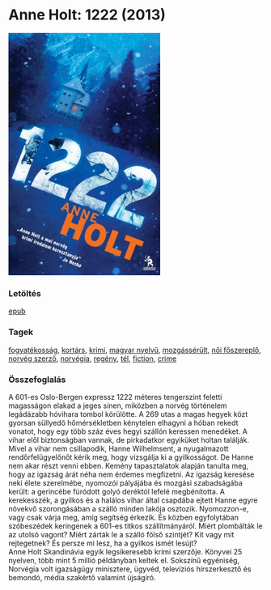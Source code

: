 # <a name="id_958">Anne Holt: 1222 (2013)</a>
<img src="https://github.com/BercziSandor/calibre_lib/raw/main/libs/main/Anne%20Holt/1222%20%28958%29/cover.jpg" alt="cover" width="300"/>

### Letöltés
[epub](https://github.com/BercziSandor/calibre_lib/raw/main/libs/main/Anne%20Holt/1222%20%28958%29/1222%20-%20Anne%20Holt.epub)

### Tagek
[fogyatékosság](https://github.com/berczisandor/calibre_lib/blob/main/libs/main/tags/fogyat%c3%a9koss%c3%a1g.md), [kortárs](https://github.com/berczisandor/calibre_lib/blob/main/libs/main/tags/kort%c3%a1rs.md), [krimi](https://github.com/berczisandor/calibre_lib/blob/main/libs/main/tags/krimi.md), [magyar nyelvű](https://github.com/berczisandor/calibre_lib/blob/main/libs/main/tags/magyar%20nyelv%c5%b1.md), [mozgássérült](https://github.com/berczisandor/calibre_lib/blob/main/libs/main/tags/mozg%c3%a1ss%c3%a9r%c3%bclt.md), [női főszereplő](https://github.com/berczisandor/calibre_lib/blob/main/libs/main/tags/n%c5%91i%20f%c5%91szerepl%c5%91.md), [norvég szerző](https://github.com/berczisandor/calibre_lib/blob/main/libs/main/tags/norv%c3%a9g%20szerz%c5%91.md), [norvégia](https://github.com/berczisandor/calibre_lib/blob/main/libs/main/tags/norv%c3%a9gia.md), [regény](https://github.com/berczisandor/calibre_lib/blob/main/libs/main/tags/reg%c3%a9ny.md), [tél](https://github.com/berczisandor/calibre_lib/blob/main/libs/main/tags/t%c3%a9l.md), [fiction](https://github.com/berczisandor/calibre_lib/blob/main/libs/main/tags/fiction.md), [crime](https://github.com/berczisandor/calibre_lib/blob/main/libs/main/tags/crime.md)

### Összefoglalás
<div>
<p>A ​601-es Oslo-Bergen expressz 1222 méteres tengerszint feletti magasságon elakad a jeges sínen, miközben a norvég történelem legádázabb hóvihara tombol körülötte. A 269 utas a magas hegyek közt gyorsan süllyedő hőmérsékletben kénytelen elhagyni a hóban rekedt vonatot, hogy egy több száz éves hegyi szállón keressen menedéket. A vihar elől biztonságban vannak, de pirkadatkor egyiküket holtan találják. Mivel a vihar nem csillapodik, Hanne Wilhelmsent, a nyugalmazott rendőrfelügyelőnőt kérik meg, hogy vizsgálja ki a gyilkosságot. De Hanne nem akar részt venni ebben. Kemény tapasztalatok alapján tanulta meg, hogy az igazság árát néha nem érdemes megfizetni. Az igazság keresése neki élete szerelmébe, nyomozói pályájába és mozgási szabadságába került: a gerincébe fúródott golyó deréktól lefelé megbénította. A kerekesszék, a gyilkos és a halálos vihar által csapdába ejtett Hanne egyre növekvő szorongásában a szálló minden lakója osztozik. Nyomozzon-e, vagy csak várja meg, amíg segítség érkezik. És közben egyfolytában szóbeszédek keringenek a 601-es titkos szállítmányáról. Miért plombálták le az utolsó vagont? Miért zárták le a szálló fölső szintjét? Kit vagy mit rejtegetnek? És persze mi lesz, ha a gyilkos ismét lesújt?<br>Anne Holt Skandinávia egyik legsikeresebb krimi szerzője. Könyvei 25 nyelven, több mint 5 millió példányban keltek el. Sokszínű egyéniség, Norvégia volt igazságügy minisztere, ügyvéd, televíziós hírszerkesztő és bemondó, média szakértő valamint újságíró.</p></div>


